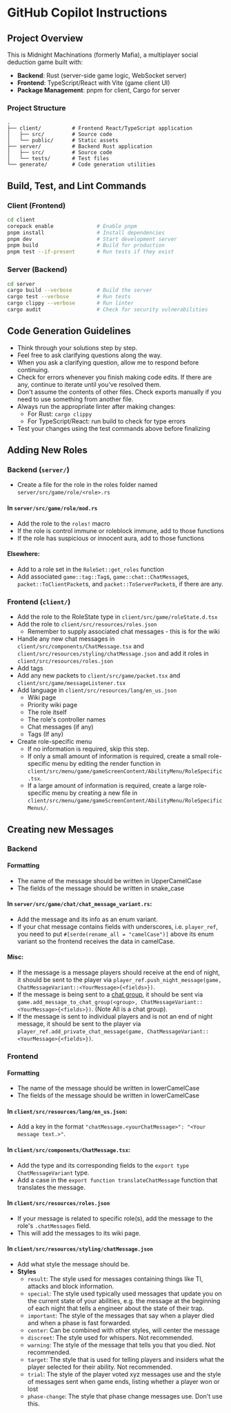 # GitHub Copilot Instructions

## Project Overview

This is Midnight Machinations (formerly Mafia), a multiplayer social deduction game built with:
- **Backend**: Rust (server-side game logic, WebSocket server)
- **Frontend**: TypeScript/React with Vite (game client UI)
- **Package Management**: pnpm for client, Cargo for server

### Project Structure

```
.
├── client/          # Frontend React/TypeScript application
│   ├── src/         # Source code
│   └── public/      # Static assets
├── server/          # Backend Rust application
│   ├── src/         # Source code
│   └── tests/       # Test files
└── generate/        # Code generation utilities
```

## Build, Test, and Lint Commands

### Client (Frontend)

```bash
cd client
corepack enable              # Enable pnpm
pnpm install                 # Install dependencies
pnpm dev                     # Start development server
pnpm build                   # Build for production
pnpm test --if-present       # Run tests if they exist
```

### Server (Backend)

```bash
cd server
cargo build --verbose        # Build the server
cargo test --verbose         # Run tests
cargo clippy --verbose       # Run linter
cargo audit                  # Check for security vulnerabilities
```

## Code Generation Guidelines

- Think through your solutions step by step.
- Feel free to ask clarifying questions along the way.
- When you ask a clarifying question, allow me to respond before continuing.
- Check for errors whenever you finish making code edits. If there are any, continue to iterate until you've resolved them.
- Don't assume the contents of other files. Check exports manually if you need to use something from another file.
- Always run the appropriate linter after making changes:
  - For Rust: `cargo clippy`
  - For TypeScript/React: run build to check for type errors
- Test your changes using the test commands above before finalizing

## Adding New Roles

### Backend (`server/`)

* Create a file for the role in the roles folder named `server/src/game/role/<role>.rs`

#### In `server/src/game/role/mod.rs`

* Add the role to the `roles!` macro
* If the role is control immune or roleblock immune, add to those functions
* If the role has suspicious or innocent aura, add to those functions

#### Elsewhere:

* Add to a role set in the `RoleSet::get_roles` function
* Add associated `game::tag::Tag`s, `game::chat::ChatMessage`s, `packet::ToClientPacket`s, and `packet::ToServerPacket`s, if there are any.

### Frontend (`client/`)

* Add the role to the RoleState type in `client/src/game/roleState.d.tsx`
* Add the role to `client/src/resources/roles.json`
  - Remember to supply associated chat messages - this is for the wiki
* Handle any new chat messages in `client/src/components/ChatMessage.tsx` and `client/src/resources/styling/chatMessage.json` and add it roles in `client/src/resources/roles.json`
* Add tags
* Add any new packets to `client/src/game/packet.tsx` and `client/src/game/messageListener.tsx`
* Add language in `client/src/resources/lang/en_us.json`
  - Wiki page
  - Priority wiki page
  - The role itself
  - The role's controller names
  - Chat messages (if any)
  - Tags (If any)
* Create role-specific menu 
  - If no information is required, skip this step.
  - If only a small amount of information is required, create a small role-specific menu by editing the render function in `client/src/menu/game/gameScreenContent/AbilityMenu/RoleSpecific.tsx`.
  - If a large amount of information is required, create a large role-specific menu by creating a new file in `client/src/menu/game/gameScreenContent/AbilityMenu/RoleSpecificMenus/`.

## Creating new Messages

### Backend

#### Formatting

* The name of the message should be written in UpperCamelCase
* The fields of the message should be written in snake_case

#### In `server/src/game/chat/chat_message_variant.rs`:

* Add the message and its info as an enum variant.
* If your chat message contains fields with underscores, i.e. `player_ref`, you need to put `#[serde(rename_all = "camelCase")]` above its enum variant so the frontend receives the data in camelCase.

#### Misc:

* If the message is a message players should receive at the end of night, it should be sent to the player via `player_ref.push_night_message(game, ChatMessageVariant::<YourMessage>{<fields>})`.
* If the message is being sent to a [chat group](https://midnightmachinations.net/wiki/standard/chatGroup), it should be sent via `game.add_message_to_chat_group(<group>, ChatMessageVariant::<YourMessage>{<fields>})`. (Note All is a chat group).
* If the message is sent to individual players and is not an end of night message, it should be sent to the player via `player_ref.add_private_chat_message(game, ChatMessageVariant::<YourMessage>{<fields>})`.

### Frontend

#### Formatting

* The name of the message should be written in lowerCamelCase
* The fields of the message should be written in lowerCamelCase

#### In `client/src/resources/lang/en_us.json`:
* Add a key in the format `"chatMessage.<yourChatMessage>": "<Your message text.>"`.

#### In `client/src/components/ChatMessage.tsx`:
* Add the type and its corresponding fields to the `export type ChatMessageVariant` type.
* Add a case in the `export function translateChatMessage` function that translates the message.

#### In `client/src/resources/roles.json`
* If your message is related to specific role(s), add the message to the role's `.chatMessages` field.
* This will add the messages to its wiki page.

#### In `client/src/resources/styling/chatMessage.json`
* Add what style the message should be.
* **Styles**
  * `result`: The style used for messages containing things like TI, attacks and block information.
  * `special`: The style used typically used messages that update you on the current state of your abilities, e.g. the message at the beginning of each night that tells a engineer about the state of their trap.
  * `important`: The style of the messages that say when a player died and when a phase is fast forwarded.
  * `center`: Can be combined with other styles, will center the message
  * `discreet`: The style used for whispers. Not recommended.
  * `warning`: The style of the message that tells you that you died. Not recommended.
  * `target`: The style that is used for telling players and insiders what the player selected for their ability. Not recommended.
  * `trial`: The style of the player voted xyz messages use and the style of messages sent when game ends, listing whether a player won or lost
  * `phase-change`: The style that phase change messages use. Don't use this.
